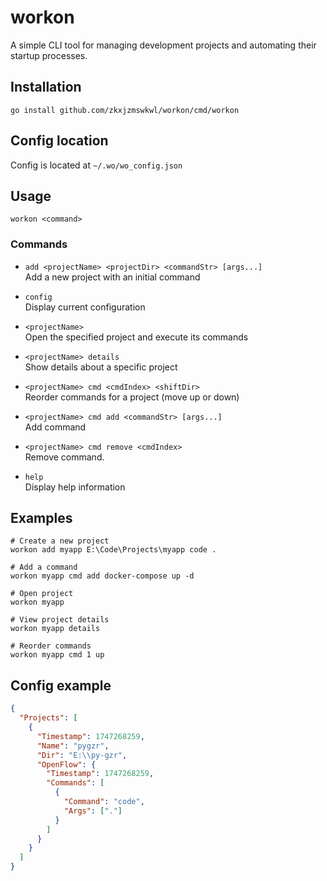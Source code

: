 # workon

A simple CLI tool for managing development projects and automating their startup processes.


## Installation

```
go install github.com/zkxjzmswkwl/workon/cmd/workon
```

## Config location
Config is located at `~/.wo/wo_config.json`

## Usage

```
workon <command>
```

### Commands

- `add <projectName> <projectDir> <commandStr> [args...]`  
  Add a new project with an initial command
  
- `config`  
  Display current configuration

- `<projectName>`  
  Open the specified project and execute its commands

- `<projectName> details`  
  Show details about a specific project

- `<projectName> cmd <cmdIndex> <shiftDir>`  
  Reorder commands for a project (move up or down)

- `<projectName> cmd add <commandStr> [args...]`  
  Add command

- `<projectName> cmd remove <cmdIndex>`</br>
  Remove command.

- `help`  
  Display help information

## Examples

```
# Create a new project
workon add myapp E:\Code\Projects\myapp code .

# Add a command
workon myapp cmd add docker-compose up -d

# Open project
workon myapp

# View project details
workon myapp details

# Reorder commands
workon myapp cmd 1 up
``` 

## Config example
```json
{
  "Projects": [
    {
      "Timestamp": 1747268259,
      "Name": "pygzr",
      "Dir": "E:\\py-gzr",
      "OpenFlow": {
        "Timestamp": 1747268259,
        "Commands": [
          {
            "Command": "code",
            "Args": ["."]
          }
        ]
      }
    }
  ]
}
```